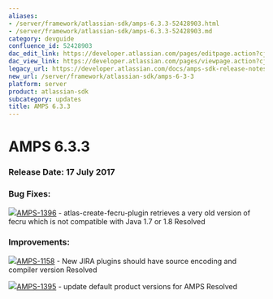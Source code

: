 ```yaml
---
aliases:
- /server/framework/atlassian-sdk/amps-6.3.3-52428903.html
- /server/framework/atlassian-sdk/amps-6.3.3-52428903.md
category: devguide
confluence_id: 52428903
dac_edit_link: https://developer.atlassian.com/pages/editpage.action?cjm=wozere&pageId=52428903
dac_view_link: https://developer.atlassian.com/pages/viewpage.action?cjm=wozere&pageId=52428903
legacy_url: https://developer.atlassian.com/docs/amps-sdk-release-notes/amps-sdk-6-x-and-up-release-notes/amps-6-3-3
new_url: /server/framework/atlassian-sdk/amps-6-3-3
platform: server
product: atlassian-sdk
subcategory: updates
title: AMPS 6.3.3
---
```

# AMPS 6.3.3

### Release Date: 17 July 2017

### Bug Fixes: 

<a href="https://ecosystem.atlassian.net/browse/AMPS-1396?src=confmacro" class="jira-issue-key"><img src="https://ecosystem.atlassian.net/secure/viewavatar?size=xsmall&amp;avatarId=15303&amp;avatarType=issuetype" class="icon" />AMPS-1396</a> - atlas-create-fecru-plugin retrieves a very old version of fecru which is not compatible with Java 1.7 or 1.8 Resolved

### Improvements:

<a href="https://ecosystem.atlassian.net/browse/AMPS-1158?src=confmacro" class="jira-issue-key"><img src="https://ecosystem.atlassian.net/secure/viewavatar?size=xsmall&amp;avatarId=15310&amp;avatarType=issuetype" class="icon" />AMPS-1158</a> - New JIRA plugins should have source encoding and compiler version Resolved

<a href="https://ecosystem.atlassian.net/browse/AMPS-1395?src=confmacro" class="jira-issue-key"><img src="https://ecosystem.atlassian.net/secure/viewavatar?size=xsmall&amp;avatarId=15310&amp;avatarType=issuetype" class="icon" />AMPS-1395</a> - update default product versions for AMPS Resolved



































































